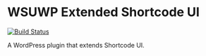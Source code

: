 # WSUWP Extended Shortcode UI

[![Build Status](https://travis-ci.org/washingtonstateuniversity/WSUWP-Extended-Shortcode-UI.svg?branch=master)](https://travis-ci.org/washingtonstateuniversity/WSUWP-Extended-Shortcode-UI)

A WordPress plugin that extends Shortcode UI.
